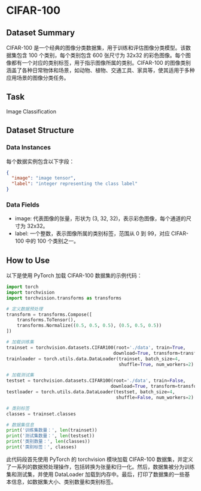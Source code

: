 # CIFAR-100

## Dataset Summary

CIFAR-100 是一个经典的图像分类数据集，用于训练和评估图像分类模型。该数据集包含 100 个类别，每个类别包含 600 张尺寸为 32x32 的彩色图像。每个图像都有一个对应的类别标签，用于指示图像所属的类别。CIFAR-100 的图像类别涵盖了各种日常物体和场景，如动物、植物、交通工具、家具等，使其适用于多种应用场景的图像分类任务。

## Task

Image Classification

## Dataset Structure

### Data Instances

每个数据实例包含以下字段：

```json
{
  "image": "image tensor",
  "label": "integer representing the class label"
}
```

### Data Fields

- image: 代表图像的张量，形状为 (3, 32, 32)，表示彩色图像，每个通道的尺寸为 32x32。
- label: 一个整数，表示图像所属的类别标签，范围从 0 到 99，对应 CIFAR-100 中的 100 个类别之一。

## How to Use

以下是使用 PyTorch 加载 CIFAR-100 数据集的示例代码：

```python
import torch
import torchvision
import torchvision.transforms as transforms

# 定义数据预处理
transform = transforms.Compose([
    transforms.ToTensor(),
    transforms.Normalize((0.5, 0.5, 0.5), (0.5, 0.5, 0.5))
])

# 加载训练集
trainset = torchvision.datasets.CIFAR100(root='./data', train=True,
                                        download=True, transform=transform)
trainloader = torch.utils.data.DataLoader(trainset, batch_size=4,
                                          shuffle=True, num_workers=2)

# 加载测试集
testset = torchvision.datasets.CIFAR100(root='./data', train=False,
                                       download=True, transform=transform)
testloader = torch.utils.data.DataLoader(testset, batch_size=4,
                                         shuffle=False, num_workers=2)

# 类别标签
classes = trainset.classes

# 数据集信息
print('训练集数量：', len(trainset))
print('测试集数量：', len(testset))
print('类别数量：', len(classes))
print('类别标签：', classes)
```

此代码段首先使用 PyTorch 的 torchvision 模块加载 CIFAR-100 数据集，并定义了一系列的数据预处理操作，包括转换为张量和归一化。然后，数据集被分为训练集和测试集，并使用 DataLoader 加载到内存中。最后，打印了数据集的一些基本信息，如数据集大小、类别数量和类别标签。